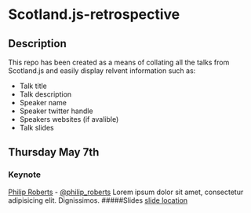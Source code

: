 # Scotland.js-retrospective
## Description
This repo has been created as a means of collating all the talks from Scotland.js and easily display relvent information such as:

- Talk title
- Talk description
- Speaker name
- Speaker twitter handle
- Speakers websites (if avalible)
- Talk slides

## Thursday May 7th

### Keynote 
[Philip Roberts](http://latentflip.com/) - [@philip_roberts](https://twitter.com/@philip_roberts)
Lorem ipsum dolor sit amet, consectetur adipisicing elit. Dignissimos.
#####Slides
[slide location]()